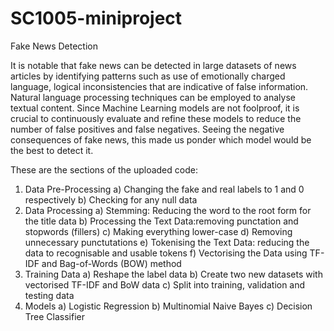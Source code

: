 # SC1005-miniproject
Fake News Detection

It is notable that fake news can be detected in large datasets of news articles by identifying patterns such as use of emotionally charged language, logical inconsistencies that are indicative of false information. Natural language processing techniques can be employed to analyse textual content. Since Machine Learning models are not foolproof, it is crucial to continuously evaluate and refine these models to reduce the number of false positives and false negatives. Seeing the negative consequences of fake news, this made us ponder which model would be the best to detect it.

These are the sections of the uploaded code:
1. Data Pre-Processing
  a) Changing the fake and real labels to 1 and 0 respectively 
  b) Checking for any null data
2. Data Processing
  a) Stemming: Reducing the word to the root form for the title data
  b) Processing the Text Data:removing punctation and stopwords (fillers)
  c) Making everything lower-case
  d) Removing unnecessary punctutations
  e) Tokenising the Text Data: reducing the data to recognisable and usable tokens
  f) Vectorising the Data using TF-IDF and Bag-of-Words (BOW) method
3. Training Data
  a) Reshape the label data
  b) Create two new datasets with vectorised TF-IDF and BoW data
  c) Split into training, validation and testing data
4. Models
  a) Logistic Regression
  b) Multinomial Naive Bayes
  c) Decision Tree Classifier

